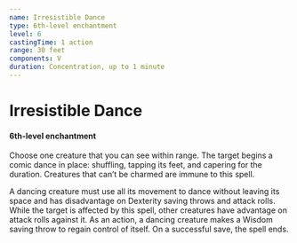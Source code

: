 ```yaml
---
name: Irresistible Dance
type: 6th-level enchantment
level: 6
castingTime: 1 action
range: 30 feet
components: V
duration: Concentration, up to 1 minute
---
```


# Irresistible Dance

#### 6th-level enchantment

Choose one creature that you can see within range. The target begins a comic dance in place: shuffling, tapping its feet, and capering for the duration. Creatures that can’t be charmed are immune to this spell.

A dancing creature must use all its movement to dance without leaving its space and has disadvantage on Dexterity saving throws and attack rolls. While the target is affected by this spell, other creatures have advantage on attack rolls against it. As an action, a dancing creature makes a Wisdom saving throw to regain control of itself. On a successful save, the spell ends.
